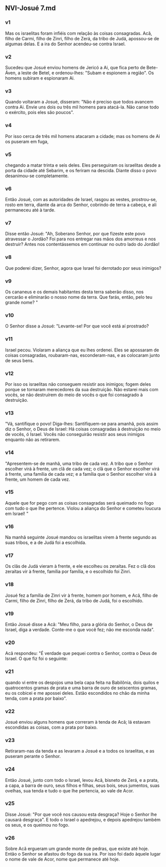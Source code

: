 ## NVI-Josué 7.md
### v1
 Mas os israelitas foram infiéis com relação às coisas consagradas. Acã, filho de Carmi, filho de Zinri, filho de Zerá, da tribo de Judá, apossou-se de algumas delas. E a ira do Senhor acendeu-se contra Israel.
### v2
 Sucedeu que Josué enviou homens de Jericó a Ai, que fica perto de Bete-Áven, a leste de Betel, e ordenou-lhes: "Subam e espionem a região". Os homens subiram e espionaram Ai.
### v3
 Quando voltaram a Josué, disseram: "Não é preciso que todos avancem contra Ai. Envie uns dois ou três mil homens para atacá-la. Não canse todo o exército, pois eles são poucos".
### v4
 Por isso cerca de três mil homens atacaram a cidade; mas os homens de Ai os puseram em fuga,
### v5
 chegando a matar trinta e seis deles. Eles perseguiram os israelitas desde a porta da cidade até Sebarim, e os feriram na descida. Diante disso o povo desanimou-se completamente.
### v6
 Então Josué, com as autoridades de Israel, rasgou as vestes, prostrou-se, rosto em terra, diante da arca do Senhor, cobrindo de terra a cabeça, e ali permaneceu até à tarde.
### v7
 Disse então Josué: "Ah, Soberano Senhor, por que fizeste este povo atravessar o Jordão? Foi para nos entregar nas mãos dos amorreus e nos destruir? Antes nos contentássemos em continuar no outro lado do Jordão!
### v8
 Que poderei dizer, Senhor, agora que Israel foi derrotado por seus inimigos?
### v9
 Os cananeus e os demais habitantes desta terra saberão disso, nos cercarão e eliminarão o nosso nome da terra. Que farás, então, pelo teu grande nome? "
### v10
 O Senhor disse a Josué: "Levante-se! Por que você está aí prostrado?
### v11
 Israel pecou. Violaram a aliança que eu lhes ordenei. Eles se apossaram de coisas consagradas, roubaram-nas, esconderam-nas, e as colocaram junto de seus bens.
### v12
 Por isso os israelitas não conseguem resistir aos inimigos; fogem deles porque se tornaram merecedores da sua destruição. Não estarei mais com vocês, se não destruírem do meio de vocês o que foi consagrado à destruição.
### v13
 "Vá, santifique o povo! Diga-lhes: Santifiquem-se para amanhã, pois assim diz o Senhor, o Deus de Israel: Há coisas consagradas à destruição no meio de vocês, ó Israel. Vocês não conseguirão resistir aos seus inimigos enquanto não as retirarem.
### v14
 "Apresentem-se de manhã, uma tribo de cada vez. A tribo que o Senhor escolher virá à frente, um clã de cada vez; o clã que o Senhor escolher virá à frente, uma família de cada vez; e a família que o Senhor escolher virá à frente, um homem de cada vez.
### v15
 Aquele que for pego com as coisas consagradas será queimado no fogo com tudo o que lhe pertence. Violou a aliança do Senhor e cometeu loucura em Israel! "
### v16
 Na manhã seguinte Josué mandou os israelitas virem à frente segundo as suas tribos, e a de Judá foi a escolhida.
### v17
 Os clãs de Judá vieram à frente, e ele escolheu os zeraítas. Fez o clã dos zeraítas vir à frente, família por família, e o escolhido foi Zinri.
### v18
 Josué fez a família de Zinri vir à frente, homem por homem, e Acã, filho de Carmi, filho de Zinri, filho de Zerá, da tribo de Judá, foi o escolhido.
### v19
 Então Josué disse a Acã: "Meu filho, para a glória do Senhor, o Deus de Israel, diga a verdade. Conte-me o que você fez; não me esconda nada".
### v20
 Acã respondeu: "É verdade que pequei contra o Senhor, contra o Deus de Israel. O que fiz foi o seguinte:
### v21
 quando vi entre os despojos uma bela capa feita na Babilônia, dois quilos e quatrocentos gramas de prata e uma barra de ouro de seiscentos gramas, eu os cobicei e me apossei deles. Estão escondidos no chão da minha tenda, com a prata por baixo".
### v22
 Josué enviou alguns homens que correram à tenda de Acã; lá estavam escondidas as coisas, com a prata por baixo.
### v23
 Retiraram-nas da tenda e as levaram a Josué e a todos os israelitas, e as puseram perante o Senhor.
### v24
 Então Josué, junto com todo o Israel, levou Acã, bisneto de Zerá, e a prata, a capa, a barra de ouro, seus filhos e filhas, seus bois, seus jumentos, suas ovelhas, sua tenda e tudo o que lhe pertencia, ao vale de Acor.
### v25
 Disse Josué: "Por que você nos causou esta desgraça? Hoje o Senhor lhe causará desgraça". E todo o Israel o apedrejou, e depois apedrejou também os seus, e os queimou no fogo.
### v26
 Sobre Acã ergueram um grande monte de pedras, que existe até hoje. Então o Senhor se afastou do fogo da sua ira. Por isso foi dado àquele lugar o nome de vale de Acor, nome que permanece até hoje.
